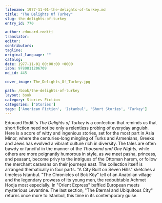 ```yaml
---
filename: 1977-11-01-the-delights-of-turkey.md
title: "The Delights Of Turkey"
slug: the-delights-of-turkey
entry_id: 770

author: edouard-roditi
translator: 
editor: 
contributors: 
tagline: 
original_language: ""
catalog: 
date: 1977-11-01 00:00:00 +0000 
isbn: 9780811206709
nd_id: 445

cover_image: The_Delights_Of_Turkey.jpg

path: /book/the-delights-of-turkey
layout: book
category: Stories Fiction
categories: ['Stories']
tags: ['American Fiction', 'Istanbul', 'Short Stories', 'Turkey']
---
```

Edouard Roditi's *The Delights of Turkey* is a confection that reminds us that short fiction need not be only a relentless probing of everyday anguish. Here is a score of witty and ingenious stories, set for the most part in Asia Minor, where the centuries-long mingling of Turks and Armenians, Greeks and Jews has evolved a vibrant culture rich in diversity. The tales are often bawdy or fanciful in the manner of the *Thousand and One Nights*, while others are more poignantly humorous in style, as we meet pasha, princess, and peasant, become privy to the intrigues of the Ottoman harem, or follow the merchant caravans on their journeys east. The collection itself is arranged thematically in four parts. "A City Built on Seven Hills" sketches a timeless Istanbul. "The Chronicles of Bok Köy" tell of an Anatolian village and the legendary prowess of its young men, the redoubtable Achmet Hodja most especially. In "Orient Express" baffled European meets mysterious Levantine. The last section, "The Eternal and Ubiquitous City" returns once more to Istanbul, this time in its contemporary guise.





